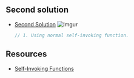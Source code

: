 ## Second solution

- [Second Solution](https://github.com/AshrafTajuddin/exercise-3-ways-My-Saving/blob/second/solution2.js)
  ![Imgur](https://i.imgur.com/3hxdF1M.gif)

  ```javascript
  // 1. Using normal self-invoking function.
  ```

## Resources
- [Self-Invoking Functions](https://scriptverse.academy/tutorials/js-self-invoking-functions.html)
